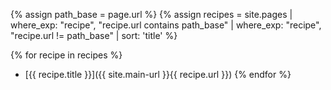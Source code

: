 {% assign path_base = page.url %}
{% assign recipes = site.pages
      | where_exp: "recipe", "recipe.url contains path_base"
      | where_exp: "recipe", "recipe.url != path_base"
      | sort: 'title' %}

{% for recipe in recipes %}
- [{{ recipe.title }}]({{ site.main-url }}{{ recipe.url }})
{% endfor %}
